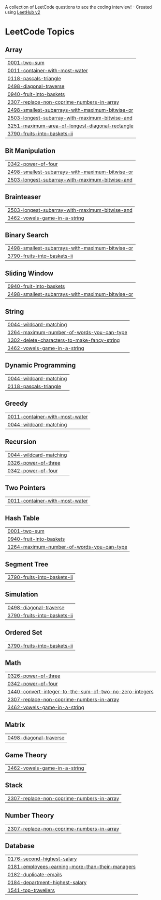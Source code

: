 A collection of LeetCode questions to ace the coding interview! - Created using [LeetHub v2](https://github.com/arunbhardwaj/LeetHub-2.0)
<!---LeetCode Topics Start-->
# LeetCode Topics
## Array
|  |
| ------- |
| [0001-two-sum](https://github.com/CodeByAgilan/leetcode_optimize/tree/master/0001-two-sum) |
| [0011-container-with-most-water](https://github.com/CodeByAgilan/leetcode_optimize/tree/master/0011-container-with-most-water) |
| [0118-pascals-triangle](https://github.com/CodeByAgilan/leetcode_optimize/tree/master/0118-pascals-triangle) |
| [0498-diagonal-traverse](https://github.com/CodeByAgilan/leetcode_optimize/tree/master/0498-diagonal-traverse) |
| [0940-fruit-into-baskets](https://github.com/CodeByAgilan/leetcode_optimize/tree/master/0940-fruit-into-baskets) |
| [2307-replace-non-coprime-numbers-in-array](https://github.com/CodeByAgilan/leetcode_optimize/tree/master/2307-replace-non-coprime-numbers-in-array) |
| [2498-smallest-subarrays-with-maximum-bitwise-or](https://github.com/CodeByAgilan/leetcode_optimize/tree/master/2498-smallest-subarrays-with-maximum-bitwise-or) |
| [2503-longest-subarray-with-maximum-bitwise-and](https://github.com/CodeByAgilan/leetcode_optimize/tree/master/2503-longest-subarray-with-maximum-bitwise-and) |
| [3251-maximum-area-of-longest-diagonal-rectangle](https://github.com/CodeByAgilan/leetcode_optimize/tree/master/3251-maximum-area-of-longest-diagonal-rectangle) |
| [3790-fruits-into-baskets-ii](https://github.com/CodeByAgilan/leetcode_optimize/tree/master/3790-fruits-into-baskets-ii) |
## Bit Manipulation
|  |
| ------- |
| [0342-power-of-four](https://github.com/CodeByAgilan/leetcode_optimize/tree/master/0342-power-of-four) |
| [2498-smallest-subarrays-with-maximum-bitwise-or](https://github.com/CodeByAgilan/leetcode_optimize/tree/master/2498-smallest-subarrays-with-maximum-bitwise-or) |
| [2503-longest-subarray-with-maximum-bitwise-and](https://github.com/CodeByAgilan/leetcode_optimize/tree/master/2503-longest-subarray-with-maximum-bitwise-and) |
## Brainteaser
|  |
| ------- |
| [2503-longest-subarray-with-maximum-bitwise-and](https://github.com/CodeByAgilan/leetcode_optimize/tree/master/2503-longest-subarray-with-maximum-bitwise-and) |
| [3462-vowels-game-in-a-string](https://github.com/CodeByAgilan/leetcode_optimize/tree/master/3462-vowels-game-in-a-string) |
## Binary Search
|  |
| ------- |
| [2498-smallest-subarrays-with-maximum-bitwise-or](https://github.com/CodeByAgilan/leetcode_optimize/tree/master/2498-smallest-subarrays-with-maximum-bitwise-or) |
| [3790-fruits-into-baskets-ii](https://github.com/CodeByAgilan/leetcode_optimize/tree/master/3790-fruits-into-baskets-ii) |
## Sliding Window
|  |
| ------- |
| [0940-fruit-into-baskets](https://github.com/CodeByAgilan/leetcode_optimize/tree/master/0940-fruit-into-baskets) |
| [2498-smallest-subarrays-with-maximum-bitwise-or](https://github.com/CodeByAgilan/leetcode_optimize/tree/master/2498-smallest-subarrays-with-maximum-bitwise-or) |
## String
|  |
| ------- |
| [0044-wildcard-matching](https://github.com/CodeByAgilan/leetcode_optimize/tree/master/0044-wildcard-matching) |
| [1264-maximum-number-of-words-you-can-type](https://github.com/CodeByAgilan/leetcode_optimize/tree/master/1264-maximum-number-of-words-you-can-type) |
| [1302-delete-characters-to-make-fancy-string](https://github.com/CodeByAgilan/leetcode_optimize/tree/master/1302-delete-characters-to-make-fancy-string) |
| [3462-vowels-game-in-a-string](https://github.com/CodeByAgilan/leetcode_optimize/tree/master/3462-vowels-game-in-a-string) |
## Dynamic Programming
|  |
| ------- |
| [0044-wildcard-matching](https://github.com/CodeByAgilan/leetcode_optimize/tree/master/0044-wildcard-matching) |
| [0118-pascals-triangle](https://github.com/CodeByAgilan/leetcode_optimize/tree/master/0118-pascals-triangle) |
## Greedy
|  |
| ------- |
| [0011-container-with-most-water](https://github.com/CodeByAgilan/leetcode_optimize/tree/master/0011-container-with-most-water) |
| [0044-wildcard-matching](https://github.com/CodeByAgilan/leetcode_optimize/tree/master/0044-wildcard-matching) |
## Recursion
|  |
| ------- |
| [0044-wildcard-matching](https://github.com/CodeByAgilan/leetcode_optimize/tree/master/0044-wildcard-matching) |
| [0326-power-of-three](https://github.com/CodeByAgilan/leetcode_optimize/tree/master/0326-power-of-three) |
| [0342-power-of-four](https://github.com/CodeByAgilan/leetcode_optimize/tree/master/0342-power-of-four) |
## Two Pointers
|  |
| ------- |
| [0011-container-with-most-water](https://github.com/CodeByAgilan/leetcode_optimize/tree/master/0011-container-with-most-water) |
## Hash Table
|  |
| ------- |
| [0001-two-sum](https://github.com/CodeByAgilan/leetcode_optimize/tree/master/0001-two-sum) |
| [0940-fruit-into-baskets](https://github.com/CodeByAgilan/leetcode_optimize/tree/master/0940-fruit-into-baskets) |
| [1264-maximum-number-of-words-you-can-type](https://github.com/CodeByAgilan/leetcode_optimize/tree/master/1264-maximum-number-of-words-you-can-type) |
## Segment Tree
|  |
| ------- |
| [3790-fruits-into-baskets-ii](https://github.com/CodeByAgilan/leetcode_optimize/tree/master/3790-fruits-into-baskets-ii) |
## Simulation
|  |
| ------- |
| [0498-diagonal-traverse](https://github.com/CodeByAgilan/leetcode_optimize/tree/master/0498-diagonal-traverse) |
| [3790-fruits-into-baskets-ii](https://github.com/CodeByAgilan/leetcode_optimize/tree/master/3790-fruits-into-baskets-ii) |
## Ordered Set
|  |
| ------- |
| [3790-fruits-into-baskets-ii](https://github.com/CodeByAgilan/leetcode_optimize/tree/master/3790-fruits-into-baskets-ii) |
## Math
|  |
| ------- |
| [0326-power-of-three](https://github.com/CodeByAgilan/leetcode_optimize/tree/master/0326-power-of-three) |
| [0342-power-of-four](https://github.com/CodeByAgilan/leetcode_optimize/tree/master/0342-power-of-four) |
| [1440-convert-integer-to-the-sum-of-two-no-zero-integers](https://github.com/CodeByAgilan/leetcode_optimize/tree/master/1440-convert-integer-to-the-sum-of-two-no-zero-integers) |
| [2307-replace-non-coprime-numbers-in-array](https://github.com/CodeByAgilan/leetcode_optimize/tree/master/2307-replace-non-coprime-numbers-in-array) |
| [3462-vowels-game-in-a-string](https://github.com/CodeByAgilan/leetcode_optimize/tree/master/3462-vowels-game-in-a-string) |
## Matrix
|  |
| ------- |
| [0498-diagonal-traverse](https://github.com/CodeByAgilan/leetcode_optimize/tree/master/0498-diagonal-traverse) |
## Game Theory
|  |
| ------- |
| [3462-vowels-game-in-a-string](https://github.com/CodeByAgilan/leetcode_optimize/tree/master/3462-vowels-game-in-a-string) |
## Stack
|  |
| ------- |
| [2307-replace-non-coprime-numbers-in-array](https://github.com/CodeByAgilan/leetcode_optimize/tree/master/2307-replace-non-coprime-numbers-in-array) |
## Number Theory
|  |
| ------- |
| [2307-replace-non-coprime-numbers-in-array](https://github.com/CodeByAgilan/leetcode_optimize/tree/master/2307-replace-non-coprime-numbers-in-array) |
## Database
|  |
| ------- |
| [0176-second-highest-salary](https://github.com/CodeByAgilan/leetcode_optimize/tree/master/0176-second-highest-salary) |
| [0181-employees-earning-more-than-their-managers](https://github.com/CodeByAgilan/leetcode_optimize/tree/master/0181-employees-earning-more-than-their-managers) |
| [0182-duplicate-emails](https://github.com/CodeByAgilan/leetcode_optimize/tree/master/0182-duplicate-emails) |
| [0184-department-highest-salary](https://github.com/CodeByAgilan/leetcode_optimize/tree/master/0184-department-highest-salary) |
| [1541-top-travellers](https://github.com/CodeByAgilan/leetcode_optimize/tree/master/1541-top-travellers) |
<!---LeetCode Topics End-->